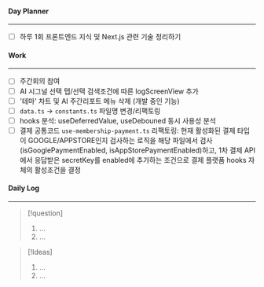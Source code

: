 
#### Day Planner
---
- [ ] 하루 1회 프론트엔드 지식 및 Next.js 관련 기술 정리하기


#### Work
---
- [ ] 주간회의 참여
- [ ] AI 시그널 선택 탭/선택 검색조건에 따른 logScreenView 추가
- [ ] '테마' 차트 및 AI 주간리포트 메뉴 삭제 (개발 중인 기능)
- [ ] `data.ts` -> `constants.ts` 파일명 변경/리팩토링
- [ ] hooks 분석: useDeferredValue, useDebouned 동시 사용성 분석 
- [ ] 결제 공통코드 `use-membership-payment.ts` 리팩토링: 현재 활성화된 결제 타입이 GOOGLE/APPSTORE인지 검사하는 로직을 해당 파일에서 검사(isGooglePaymentEnabled, isAppStorePaymentEnabled)하고, 1차 결제 API에서 응답받은 secretKey를 enabled에 추가하는 조건으로 결제 플랫폼 hooks 자체의 활성조건을 결정

#### Daily Log
---
> [!question]
> 1. ...
> 2. ...

> [!Ideas]
> 1. ...
> 2. ...



